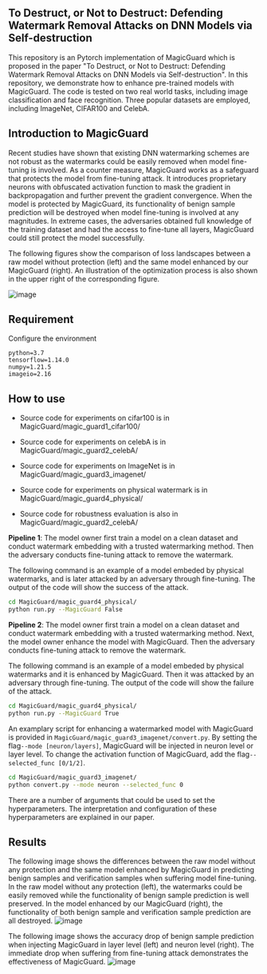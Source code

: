 ## To Destruct, or Not to Destruct: Defending Watermark Removal Attacks on DNN Models via Self-destruction
This repository is an Pytorch implementation of MagicGuard which is proposed in the paper "To Destruct, or Not to Destruct: Defending Watermark Removal Attacks on DNN Models via Self-destruction". In this repository, we demonstrate how to enhance pre-trained models with MagicGuard. The code is tested on two real world tasks, including image classification and face recognition. Three popular datasets are employed, including ImageNet, CIFAR100 and CelebA. 


## Introduction to MagicGuard
Recent studies have shown that existing DNN watermarking schemes are not robust as the watermarks could be easily removed when model fine-tuning is involved. As a counter measure, MagicGuard works as a safeguard that protects the model from fine-tuning attack. It introduces proprietary neurons with obfuscated activation function to mask the gradient in backpropagation and further prevent the gradient convergence. When the model is protected by MagicGuard, its functionality of benign sample prediction will be destroyed when model fine-tuning is involved at any magnitudes. In extreme cases, the adversaries obtained full knowledge of the training dataset and had the access to fine-tune all layers, MagicGuard could still protect the model successfully. 

The following figures show the comparison of loss landscapes between a raw model without protection (left) and the same model enhanced by our MagicGuard (right). An illustration of the optimization process is also shown in the upper right of the corresponding figure. 

![image](https://github.com/progrobe/MagicGuard/assets/67232034/991aaf06-97c4-4e1e-8ebc-d4361112e7d1)

## Requirement

Configure the environment

```
python=3.7
tensorflow=1.14.0
numpy=1.21.5
imageio=2.16
```

## How to use

- Source code for experiments on cifar100 is in MagicGuard/magic_guard1_cifar100/ 

- Source code for experiments on celebA is in MagicGuard/magic_guard2_celebA/  

- Source code for experiments on ImageNet is in MagicGuard/magic_guard3_imagenet/  

- Source code for experiments on physical watermark is in MagicGuard/magic_guard4_physical/  

- Source code for robustness evaluation is also in MagicGuard/magic_guard2_celebA/


**Pipeline 1**: The model owner first train a model on a clean dataset and conduct watermark embedding with a trusted watermarking method. Then the adversary conducts fine-tuning attack to remove the watermark. 

The following command is an example of a model embeded by physical watermarks, and is later attacked by an adversary through fine-tuning. The output of the code will show the success of the attack.
```bash
cd MagicGuard/magic_guard4_physical/
python run.py --MagicGuard False
```

**Pipeline 2**: The model owner first train a model on a clean dataset and conduct watermark embedding with a trusted watermarking method. Next, the model owner enhance the model with MagicGuard. Then the adversary conducts fine-tuning attack to remove the watermark. 

The following command is an example of a model embeded by physical watermarks and it is enhanced by MagicGuard. Then it was attacked by an adversary through fine-tuning. The output of the code will show the failure of the attack.
```bash
cd MagicGuard/magic_guard4_physical/
python run.py --MagicGuard True
```

An examplary script for enhancing a watermarked model with MagicGuard is provided in `MagicGuard/magic_guard3_imagenet/convert.py`. By setting the flag`--mode [neuron/layers]`, MagicGuard will be injected in neuron level or layer level. To change the activation function of MagicGuard, add the flag`--selected_func [0/1/2]`. 
```bash
cd MagicGuard/magic_guard3_imagenet/
python convert.py --mode neuron --selected_func 0
```

There are a number of arguments that could be used to set the hyperparameters. The interpretation and configuration of these hyperparameters are explained in our paper.

## Results
The following image shows the differences between the raw model without any protection and the same model enhanced by MagicGuard in predicting benign samples and verification samples when suffering model fine-tuning. In the raw model without any protection (left), the watermarks could be easily removed while the functionality of benign sample prediction is well preserved. In the model enhanced by our MagicGuard (right), the functionality of both benign sample and verification sample prediction are all destroyed.
![image](https://github.com/progrobe/MagicGuard/assets/67232034/d68bceb1-ac17-47fc-ba72-488b0ae1a573)


The following image shows the accuracy drop of benign sample prediction when injecting MagicGuard in layer level (left) and neuron level (right). The immediate drop when suffering from fine-tuning attack demonstrates the effectiveness of MagicGuard.
![image](https://github.com/progrobe/MagicGuard/assets/67232034/ce8398e2-4d95-4daf-a70f-fb1d6c758958)

